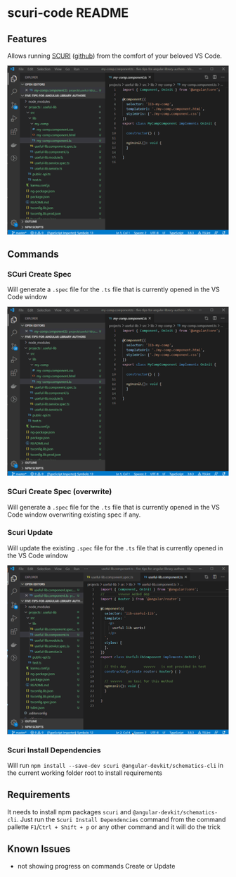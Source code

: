 # scuri-code README

## Features

Allows running [SCURI](https://www.npmjs.com/package/scuri) ([github](https://github.com/gparlakov/scuri)) from the comfort of your beloved VS Code.

![demo](./images/demo-create.gif)

## Commands

### SCuri Create Spec

Will generate a `.spec` file for the `.ts` file that is currently opened in the VS Code window

![demo](./images/demo-create.gif)

### SCuri Create Spec (overwrite)

Will generate a `.spec` file for the `.ts` file that is currently opened in the VS Code window overwriting existing spec if any.

### Scuri Update

Will update the existing `.spec` file for the `.ts` file that is currently opened in the VS Code window

![demo](./images/demo-update-standard-test.gif)

### Scuri Install Dependencies

Will run `npm install --save-dev scuri @angular-devkit/schematics-cli` in the current working folder root to install requirements

## Requirements

It needs to install npm packages `scuri` and `@angular-devkit/schematics-cli`. Just run the `Scuri Install Dependencies` command from the command pallette `F1`/`Ctrl + Shift + p` or any other command and it will do the trick

## Known Issues
 - not showing progress on commands Create or Update
